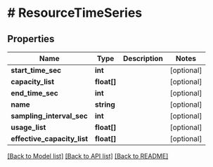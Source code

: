 # # ResourceTimeSeries

## Properties

Name | Type | Description | Notes
------------ | ------------- | ------------- | -------------
**start_time_sec** | **int** |  | [optional]
**capacity_list** | **float[]** |  | [optional]
**end_time_sec** | **int** |  | [optional]
**name** | **string** |  | [optional]
**sampling_interval_sec** | **int** |  | [optional]
**usage_list** | **float[]** |  | [optional]
**effective_capacity_list** | **float[]** |  | [optional]

[[Back to Model list]](../../README.md#models) [[Back to API list]](../../README.md#endpoints) [[Back to README]](../../README.md)
